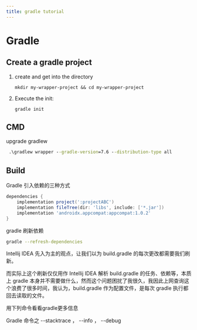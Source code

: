 ```yaml
---
title: gradle tutorial
---
```






# Gradle

## Create a gradle project

1. create and get into the directory

    ```
    mkdir my-wrapper-project && cd my-wrapper-project
    ```

2. Execute the init:

    ```
    gradle init
    ```

## CMD

upgrade gradlew

```cmd
 .\gradlew wrapper --gradle-version=7.6 --distribution-type all 
```

## Build

Gradle 引入依赖的三种方式

```groovy
dependencies {
    implementation project(':projectABC')
    implementation fileTree(dir: 'libs', include: ['*.jar'])
    implementation 'androidx.appcompat:appcompat:1.0.2'
}
```

gradle 刷新依赖

```sh
gradle --refresh-dependencies
```

Intellij IDEA 先入为主的观点，让我们以为 build.gradle 的每次更改都需要我们刷新。

而实际上这个刷新仅仅用作 Intellij IDEA 解析 build.gradle 的任务、依赖等，本质上 gradle 本身并不需要做什么，然而这个问题困扰了我很久，我因此上网查询这个浪费了很多时间，我认为，build.gradle 作为配置文件，是每次 gradle 执行都回去读取的文件。



用下列命令看看gradle更多信息

Gradle 命令之 --stacktrace ， --info ， --debug
